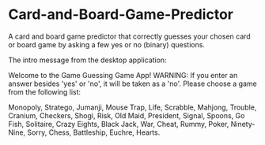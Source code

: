 # Card-and-Board-Game-Predictor
A card and board game predictor that correctly guesses your chosen card or board game by asking a few yes or no (binary) questions.

The intro message from the desktop application:

Welcome to the Game Guessing Game App! WARNING: If you enter
an answer besides 'yes' or 'no', it will be taken as a 'no'.
Please choose a game from the following list: 

Monopoly, Stratego, Jumanji, Mouse Trap, Life, 
Scrabble, Mahjong, Trouble, Cranium, Checkers, 
Shogi, Risk, Old Maid, President, Signal, 
Spoons, Go Fish, Solitaire, Crazy Eights, Black Jack, 
War, Cheat, Rummy, Poker, Ninety-Nine, 
Sorry, Chess, Battleship, Euchre, Hearts.
